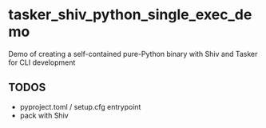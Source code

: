 # tasker_shiv_python_single_exec_demo
Demo of creating a self-contained pure-Python binary with Shiv and Tasker for CLI development

TODOS
-----

* pyproject.toml / setup.cfg entrypoint
* pack with Shiv

